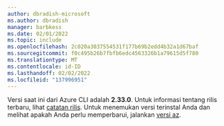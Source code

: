 ```yaml
---
author: dbradish-microsoft
ms.author: dbradish
manager: barbkess
ms.date: 02/01/2022
ms.topic: include
ms.openlocfilehash: 2c020a3037554531f177b69b2edd4b32a1d67baf
ms.sourcegitcommit: f0c495b26b7fbfb6edc4563326b1a79615d5f780
ms.translationtype: MT
ms.contentlocale: id-ID
ms.lasthandoff: 02/02/2022
ms.locfileid: "137996951"
---
```

Versi saat ini dari Azure CLI adalah __2.33.0__. Untuk informasi tentang rilis terbaru, lihat [catatan rilis](../release-notes-azure-cli.md). Untuk menemukan versi terinstal Anda dan melihat apakah Anda perlu memperbarui, jalankan [versi az](/cli/azure/reference-index#az_version).
